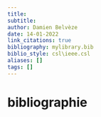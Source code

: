 ```yaml
---
title: 
subtitle:
author: Damien Belvèze
date: 14-01-2022
link_citations: true
bibliography: mylibrary.bib
biblio_style: csl\ieee.csl
aliases: []
tags: []
---
```








# bibliographie

